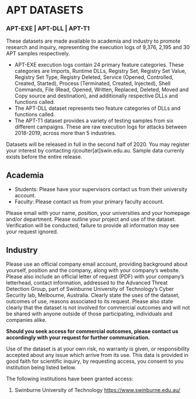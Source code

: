 # APT DATASETS
### APT-EXE | APT-DLL | APT-T1

These datasets are made available to academia and industry to promote research and inquiry, representing the execution logs of 9,376, 2,195 and 30 APT samples respectively.  

- APT-EXE execution logs contain 24 primary feature categories. These categories are Imports, Runtime DLLs, Registry Set, Registry Set Value, Registry Set Type, Registry Deleted, Service (Opened, Controlled, Created, Started), Process (Terminated, Created, Injected), Shell Commands, File (Read, Opened, Written, Replaced, Deleted, Moved and Copy source and destination), and additionally respective DLLs and functions called.
- The APT-DLL dataset represents two feature categories of DLLs and functions called.
- The APT-T1 dataset provides a variety of testing samples from six different campaigns. These are raw execution logs for attacks between 2018-2019, across more than 5 industries. 


Datasets will be released in full in the second half of 2020. You may register your interest by contacting rjcoulter[at]swin.edu.au. Sample data currenly exists before the entire release. 

## Academia 
- Students: Please have your supervisors contact us from their university account. 
- Faculty: Please contact us from your primary faculty account.

Please email with your name, position, your universities and your homepage and/or department. Please outline your project and use of the dataset. Verification will be conducted, failure to provide all information may see your request ignored. 

## Industry
Please use an official company email account, providing background about yourself, position and the company, along with your company’s website.  
Please also include an official letter of request (PDF) with your company’s letterhead, contact information, addressed to the Advanced Threat Detection Group, part of Swinburne University of Technology’s Cyber Security lab, Melbourne, Australia. Clearly state the uses of the dataset, outcomes of use, reasons associated to its request. Please also state clearly that the dataset is not involved for commercial outcomes and will not be shared with anyone outside of those participating, individuals and companies alike. 

**Should you seek access for commercial outcomes, please contact us accordingly with your request for further communication.**


Use of the dataset is at your own risk, no warranty is given, or responsibility accepted about any issue which arrive from its use. This data is provided in good faith for scientific inquiry, by requesting access, you consent to you institution being listed below.   

The following institutions have been granted access:
1. Swinburne University of Technology <https://www.swinburne.edu.au/>
